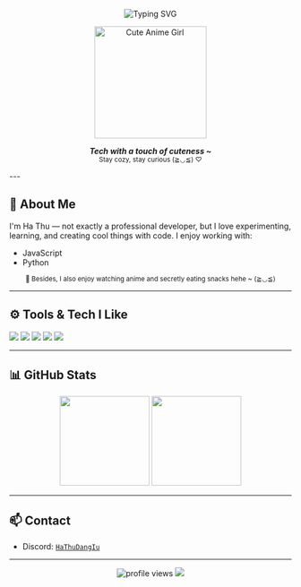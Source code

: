 
<p align="center">
  <img src="https://readme-typing-svg.demolab.com?font=Pacifico&size=28&duration=3000&pause=1200&color=FFB6C1&center=true&vCenter=true&width=500&lines=Hi+%F0%9F%91%8B+I'm+Ha+Thu!;Loves+JavaScript+%26+Python+%F0%9F%94%A5;Always+curious%2C+always+building+%F0%9F%92%BB;Let%E2%80%99s+code+something+cute+~+%F0%9F%8C%B8" alt="Typing SVG" />
</p>

<p align="center">
  <img src="https://ih1.redbubble.net/image.5090039015.1125/st%2Csmall%2C507x507-pad%2C600x600%2Cf8f8f8.u9.jpg" height="200" alt="Cute Anime Girl" />
</p>

<p align="center">
  <i><b>Tech with a touch of cuteness ~</b></i><br>
  <sub>Stay cozy, stay curious (≧◡≦) ♡</sub>
</p>
---

## 🧠 About Me

I'm Ha Thu — not exactly a professional developer, but I love experimenting, learning, and creating cool things with code. I enjoy working with:

- JavaScript
- Python


<p align="center">
  <sub>🍜 Besides, I also enjoy watching anime and secretly eating snacks hehe ~ (≧◡≦)</sub>
</p>

---

## ⚙️ Tools & Tech I Like

<p>
  <img src="https://img.shields.io/badge/Code-JavaScript-F7DF1E?style=flat-square&logo=javascript&logoColor=black" />
  <img src="https://img.shields.io/badge/Code-Python-3776AB?style=flat-square&logo=python&logoColor=white" />
  <img src="https://img.shields.io/badge/Editor-VS%20Code-007ACC?style=flat-square&logo=visual-studio-code&logoColor=white" />
  <img src="https://img.shields.io/badge/OS-Linux-FCC624?style=flat-square&logo=linux&logoColor=black" />
  <img src="https://img.shields.io/badge/Scripts-Tampermonkey-000000?style=flat-square&logo=google-chrome&logoColor=white" />
</p>

---

## 📊 GitHub Stats

<p align="center">
  <img src="https://github-readme-stats.vercel.app/api?username=HaThuDangIu&show_icons=true&theme=radical" height="160"/>
  <img src="https://github-readme-stats.vercel.app/api/top-langs/?username=HaThuDangIu&layout=compact&theme=radical" height="160"/>
</p>

---

## 📫 Contact

- Discord: [`HaThuDangIu`](https://discord.com/users/harryhathu._.)

---

<p align="center">
  <img src="https://komarev.com/ghpvc/?username=HaThuDangIu&label=Profile%20views&color=blueviolet&style=flat-square" alt="profile views"/>
  <img src="https://img.shields.io/badge/Made%20with-%E2%9D%A4%EF%B8%8F%20by%20HaThu-blueviolet?style=flat-square"/>
</p>

